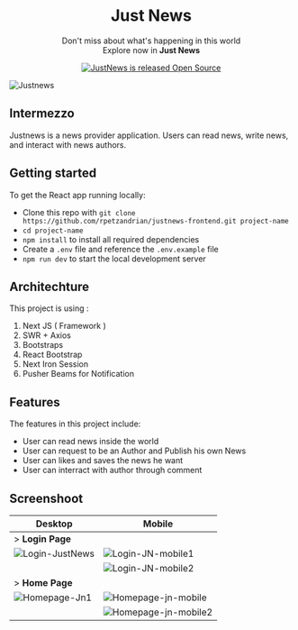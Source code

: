 <h1  align="center">Just News</h1>


<p  align="center">Don't miss about what's happening in this world<br/>Explore now in <strong>Just News</strong>
</p>


<p  align="center"> 
    <a  href="https://github.com/rpetzandrian/justnews-frontend">
        <img  src="https://img.shields.io/badge/-Open%20Source-blue"  alt="JustNews is released Open Source"  />
    </a>
</p>

![Justnews](https://user-images.githubusercontent.com/74188254/132126693-d3cd0dc5-d1f8-478f-a05f-1a2bb79f5581.png)


## Intermezzo

Justnews is a news provider application. Users can read news, write news, and interact with news authors.

## Getting started

To get the React app running locally:

* Clone this repo with `git clone https://github.com/rpetzandrian/justnews-frontend.git project-name`
* `cd project-name`
* `npm install` to install all required dependencies
* Create a `.env` file and reference the `.env.example` file
* `npm run dev` to start the local development server

## Architechture

This project is using :
1. Next JS ( Framework )
2. SWR + Axios
3. Bootstraps
4. React Bootstrap
5. Next Iron Session
6. Pusher Beams for Notification

## Features
The features in this project include:
- User can read news inside the world
- User can request to be an Author and Publish his own News
- User can likes and saves the news he want
- User can interract with author through comment

## Screenshoot

| Desktop  | Mobile |
| - | - |
|> **Login Page**|
| ![Login-JustNews](https://user-images.githubusercontent.com/74188254/121775071-938ae200-cbaf-11eb-9108-ef42d4ec865c.png)  | ![Login-JN-mobile1](https://user-images.githubusercontent.com/74188254/121775085-aac9cf80-cbaf-11eb-9ba0-8db7775b5a20.png) |
|   | ![Login-JN-mobile2](https://user-images.githubusercontent.com/74188254/121775078-a1d8fe00-cbaf-11eb-847e-35f240a7c2bb.png)
|> **Home Page**|
| ![Homepage-Jn1](https://user-images.githubusercontent.com/74188254/121775104-d3ea6000-cbaf-11eb-91db-1a2186515b2f.png) | ![Homepage-jn-mobile](https://user-images.githubusercontent.com/74188254/121775116-e1074f00-cbaf-11eb-9c73-27ddf15f78e7.png) |
|   | ![Homepage-jn-mobile2](https://user-images.githubusercontent.com/74188254/121775135-f7150f80-cbaf-11eb-81e2-ec690dd87a13.png) |

